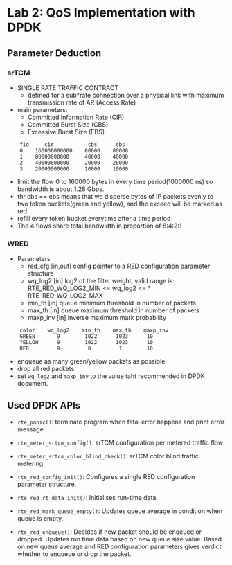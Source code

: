 # Lab 2: QoS Implementation with DPDK

## Parameter Deduction

### srTCM
* SINGLE RATE TRAFFIC CONTRACT
    * defined for a sub*rate connection over a physical link with maximum transmission rate of AR (Access Rate)
* main parameters:
    * Committed Information Rate (CIR)
    * Committed Burst Size (CBS)
    * Excessive Burst Size (EBS)
```
    fid     cir           cbs      ebs
    0    160000000000    80000    80000    
    1    80000000000     40000    40000    
    2    40000000000     20000    20000    
    3    20000000000     10000    10000    
```

* limit the flow 0 to 160000 bytes in every time period(1000000 ns) so bandwidth is about 1.28 Gbps.
* thr cbs == ebs means that we disperse bytes of IP packets evenly to two token buckets(green and yellow), and the exceed will be marked as red
* refill every token bucket everytime after a time period
* The 4 flows share total bandwidth in proportion of 8:4:2:1

### WRED
* Parameters
    * red_cfg	[in,out] config pointer to a RED configuration parameter structure
    * wq_log2	[in] log2 of the filter weight, valid range is: RTE_RED_WQ_LOG2_MIN <= wq_log2 <= * RTE_RED_WQ_LOG2_MAX
    * min_th	[in] queue minimum threshold in number of packets
    * max_th	[in] queue maximum threshold in number of packets
    * maxp_inv	[in] inverse maximum mark probability
```
    color    wq_log2    min_th    max_th    maxp_inv   
    GREEN       9        1022      1023      10    
    YELLOW      9        1022      1023      10    
    RED         9         0         1        10    
```
* enqueue as many green/yellow packets as possible
* drop all red packets.
* set `wq_log2` and `maxp_inv` to the value taht recommended in DPDK document.

## Used DPDK APIs

* `rte_panic()`: terminate program when fatal error happens and print error message

* `rte_meter_srtcm_config()`: srTCM configuration per metered traffic flow
* `rte_meter_srtcm_color_blind_check()`: srTCM color blind traffic metering

* `rte_red_config_init()`: Configures a single RED configuration parameter structure.
* `rte_red_rt_data_init()`: Initialises run-time data. 
* `rte_red_mark_queue_empty()`: Updates queue average in condition when queue is empty. 
* `rte_red_enqueue()`: Decides if new packet should be enqeued or dropped. Updates run time data based on new queue size value. Based on new queue average and RED configuration parameters gives verdict whether to enqueue or drop the packet.


